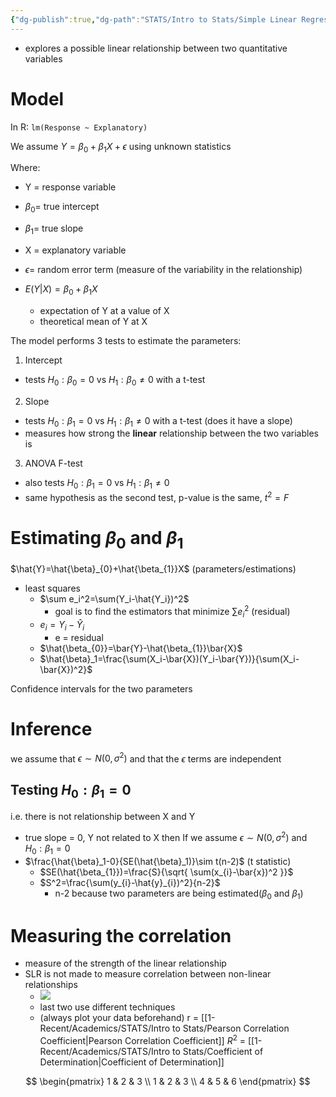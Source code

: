 ```yaml
---
{"dg-publish":true,"dg-path":"STATS/Intro to Stats/Simple Linear Regression.md","permalink":"/stats/intro-to-stats/simple-linear-regression/","created":"2024-04-05T13:32:30.615-04:00","updated":"2025-07-07T17:21:02.478-04:00"}
---
```


- explores a possible linear relationship between two quantitative variables 
# Model
In R: `lm(Response ~ Explanatory)`

We assume $Y=\beta_{0}+\beta_{1}X+\epsilon$ using unknown statistics

Where:
- Y = response variable
- $\beta_{0}=$ true intercept
- $\beta_{1}=$ true slope
- X = explanatory variable
- $\epsilon=$ random error term (measure of the variability in the relationship)

- $E(Y|X)=\beta_{0}+\beta_{1}X$
	- expectation of Y at a value of X
	- theoretical mean of Y at X


The model performs 3 tests to estimate the parameters:
1. Intercept
- tests $H_{0}:\beta_{ 0}=0$ vs $H_{1}:\beta_{0}\neq 0$ with a t-test
2. Slope
- tests $H_{0}:\beta_{1}=0$ vs $H_{1}:\beta_{1}\neq0$ with a t-test (does it have a slope)
- measures how strong the **linear** relationship between the two variables is
3. ANOVA F-test 
- also tests $H_{0}:\beta_{1}=0$ vs $H_{1}:\beta_{1}\neq 0$ 
- same hypothesis as the second test, p-value is the same, $t^2=F$
# Estimating $\beta_{0}$ and $\beta_{1}$
$\hat{Y}=\hat{\beta}_{0}+\hat{\beta_{1}}X$ (parameters/estimations)
- least squares
	- $\sum e_i^2=\sum(Y_i-\hat{Y_i})^2$
		- goal is to find the estimators that minimize $\sum e_{i}^2$ (residual)
	- $e_{i}=Y_{i}-\hat{Y}_{i}$
		- e = residual
	- $\hat{\beta_{0}}=\bar{Y}-\hat{\beta_{1}}\bar{X}$
	- $\hat{\beta}_1=\frac{\sum(X_i-\bar{X})(Y_i-\bar{Y})}{\sum(X_i-\bar{X})^2}$ 

Confidence intervals for the two parameters
# Inference
we assume that $\epsilon \sim N(0,\sigma^2)$ and that the $\epsilon$ terms are independent
## Testing $H_{0}:\beta_{1}=0$
i.e. there is not relationship between X and Y
- true slope = 0, Y not related to X then
If we assume $\epsilon \sim N(0,\sigma^2)$ and $H_{0}:\beta_{1}=0$
- $\frac{\hat{\beta}_1-0}{SE(\hat{\beta}_1)}\sim t(n-2)$ (t statistic)
	- $SE(\hat{\beta_{1}})=\frac{S}{\sqrt{ \sum(x_{i}-\bar{x})^2 }}$
	- $S^2=\frac{\sum(y_{i}-\hat{y}_{i})^2}{n-2}$
		- n-2 because two parameters are being estimated($\beta_{0}$ and $\beta_{1}$)
# Measuring the correlation
- measure of the strength of the linear relationship 
- SLR is not made to measure correlation between non-linear relationships
	- ![](https://i.imgur.com/5IrWEtw.png)
	- last two use different techniques
	- (always plot your data beforehand)
r = [[1-Recent/Academics/STATS/Intro to Stats/Pearson Correlation Coefficient\|Pearson Correlation Coefficient]]
$R^2$ =  [[1-Recent/Academics/STATS/Intro to Stats/Coefficient of Determination\|Coefficient of Determination]]


$$
\begin{pmatrix}
1  & 2  & 3 \\
1  & 2  & 3  \\
4 & 5 & 6
\end{pmatrix}
$$
